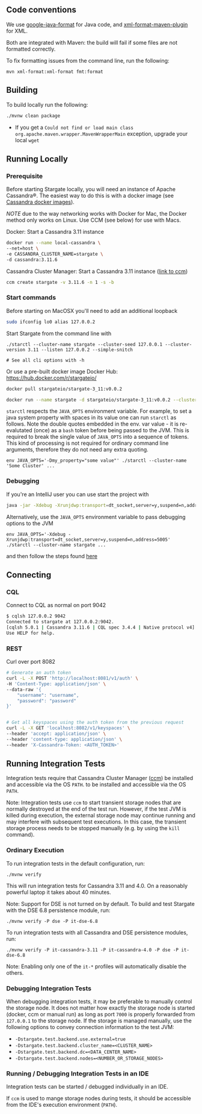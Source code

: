 ## Code conventions

We use [google-java-format](https://github.com/google/google-java-format) for Java code, and
[xml-format-maven-plugin](https://github.com/acegi/xml-format-maven-plugin) for XML.

Both are integrated with Maven: the build will fail if some files are not formatted correctly.

To fix formatting issues from the command line, run the following:

```
mvn xml-format:xml-format fmt:format
```

## Building

To build locally run the following:

```sh
./mvnw clean package
```

* If you get a `Could not find or load main class org.apache.maven.wrapper.MavenWrapperMain` exception, upgrade your local `wget`
## Running Locally

### Prerequisite

Before starting Stargate locally, you will need an instance of Apache Cassandra&reg;.
The easiest way to do this is with a docker image (see [Cassandra docker images](https://hub.docker.com/_/cassandra)).

*NOTE* due to the way networking works with Docker for Mac, the Docker method only works on Linux. Use CCM (see below) for
use with Macs.

Docker: Start a Cassandra 3.11 instance

```sh
docker run --name local-cassandra \
--net=host \
-e CASSANDRA_CLUSTER_NAME=stargate \
-d cassandra:3.11.6
```

Cassandra Cluster Manager: Start a Cassandra 3.11 instance ([link to ccm](https://github.com/riptano/ccm))

```sh
ccm create stargate -v 3.11.6 -n 1 -s -b
```

### Start commands

Before starting on MacOSX you'll need to add an additional loopback

```sh
sudo ifconfig lo0 alias 127.0.0.2
```

Start Stargate from the command line with

```
./starctl --cluster-name stargate --cluster-seed 127.0.0.1 --cluster-version 3.11 --listen 127.0.0.2 --simple-snitch

# See all cli options with -h
```

Or use a pre-built docker image
Docker Hub: https://hub.docker.com/r/stargateio/

```sh
docker pull stargateio/stargate-3_11:v0.0.2
```

```sh
docker run --name stargate -d stargateio/stargate-3_11:v0.0.2 --cluster-name stargate --cluster-seed 127.0.0.1 --cluster-version 3.11 --listen 127.0.0.2 --simple-snitch
```

`starctl` respects the `JAVA_OPTS` environment variable.
For example, to set a java system property with spaces in its value one can run `starctl` as follows.
Note the double quotes embedded in the env. var value - it is re-evalutated (once) as a `bash` token before being
passed to the JVM. This is required to break the single value of `JAVA_OPTS` into a sequence of tokens.
This kind of processing is not required for ordinary command line arguments, therefore they do not need any extra
quoting.

```shell script
env JAVA_OPTS='-Dmy_property="some value"' ./starctl --cluster-name 'Some Cluster' ...
```

### Debugging

If you're an IntelliJ user you can use start the project with

```sh
java -jar -Xdebug -Xrunjdwp:transport=dt_socket,server=y,suspend=n,address=5005 -Dstargate.libdir=./stargate-lib stargate-lib/stargate-starter-1.0-SNAPSHOT.jar
```

Alternatively, use the `JAVA_OPTS` environment variable to pass debugging options to the JVM

```shell script
env JAVA_OPTS='-Xdebug -Xrunjdwp:transport=dt_socket,server=y,suspend=n,address=5005' ./starctl --cluster-name stargate ...
```

and then follow the steps found [here](https://www.baeldung.com/intellij-remote-debugging)


## Connecting

### CQL

Connect to CQL as normal on port 9042

```sh
$ cqlsh 127.0.0.2 9042
Connected to stargate at 127.0.0.2:9042.
[cqlsh 5.0.1 | Cassandra 3.11.6 | CQL spec 3.4.4 | Native protocol v4]
Use HELP for help.
```

### REST

Curl over port 8082

```sh
# Generate an auth token
curl -L -X POST 'http://localhost:8081/v1/auth' \
-H 'Content-Type: application/json' \
--data-raw '{
    "username": "username",
    "password": "password"
}'


# Get all keyspaces using the auth token from the previous request
curl -L -X GET 'localhost:8082/v1/keyspaces' \
--header 'accept: application/json' \
--header 'content-type: application/json' \
--header 'X-Cassandra-Token: <AUTH_TOKEN>'
```

## Running Integration Tests

Integration tests require that Cassandra Cluster Manager ([ccm](https://github.com/riptano/ccm))
be installed and accessible via the OS `PATH`.
to be installed and accessible via the OS `PATH`.

Note: Integration tests use `ccm` to start transient storage nodes that are normally destroyed at 
the end of the test run. However, if the test JVM is killed during execution, the external storage
node may continue running and may interfere with subsequent test executions. In this case, the
transient storage process needs to be stopped manually (e.g. by using the `kill` command).

### Ordinary Execution

To run integration tests in the default configuration, run:

```shell
./mvnw verify
```

This will run integration tests for Cassandra 3.11 and 4.0. 
On a reasonably powerful laptop it takes about 40 minutes.

Note: Support for DSE is not turned on by default.
To build and test Stargate with the DSE 6.8 persistence module, run:

```shell
./mvnw verify -P dse -P it-dse-6.8
```

To run integration tests with all Cassandra and DSE persistence modules, run:

```shell
./mvnw verify -P it-cassandra-3.11 -P it-cassandra-4.0 -P dse -P it-dse-6.8
```

Note: Enabling only one of the `it-*` profiles will automatically disable the others.

### Debugging Integration Tests

When debugging integration tests, it may be preferable to manually control the storage node.
It does not matter how exactly the storage node is started (docker, ccm or manual run) as
long as port `7000` is properly forwarded from `127.0.0.1` to the storage node. If the storage
is managed manually, use the following options to convey connection information to the test JVM:
* `-Dstargate.test.backend.use.external=true`
* `-Dstargate.test.backend.cluster_name=<CLUSTER_NAME>`
* `-Dstargate.test.backend.dc=<DATA_CENTER_NAME>`
* `-Dstargate.test.backend.nodes=<NUMBER_OR_STORAGE_NODES>`

### Running / Debugging Integration Tests in an IDE

Integration tests can be started / debugged individually in an IDE.

If `ccm` is used to mange storage nodes during tests, it should be accessible from the IDE's
execution environment (`PATH`).
